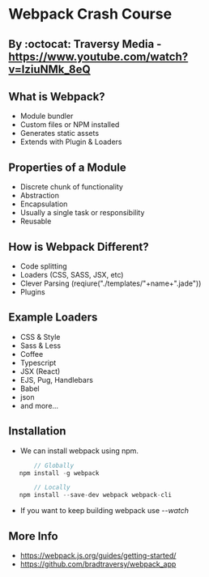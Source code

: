 # Webpack Crash Course

## By :octocat: Traversy Media - https://www.youtube.com/watch?v=lziuNMk_8eQ

## What is Webpack?
 - Module bundler
 - Custom files or NPM installed
 - Generates static assets
 - Extends with Plugin & Loaders

## Properties of a Module
 - Discrete chunk of functionality 
 - Abstraction
 - Encapsulation
 - Usually a single task or responsibility
 - Reusable

## How is Webpack Different?
 - Code splitting
 - Loaders (CSS, SASS, JSX, etc)
 - Clever Parsing (reqiure("./templates/"+name+".jade"))
 - Plugins

## Example Loaders
   - CSS & Style
   - Sass & Less
   - Coffee
   - Typescript
   - JSX (React)
   - EJS, Pug, Handlebars
   - Babel
   - json
   - and more...

## Installation
 - We can install webpack using npm.
 ```javascript
        // Globally
    npm install -g webpack 

        // Locally
    npm install --save-dev webpack webpack-cli
 ```
 - If you want to keep building webpack use _--watch_
 

## More Info
 - https://webpack.js.org/guides/getting-started/
 - https://github.com/bradtraversy/webpack_app
